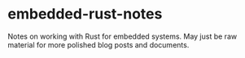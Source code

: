 # embedded-rust-notes
Notes on working with Rust for embedded systems. May just be raw material for more polished blog posts and documents.
